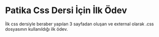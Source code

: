 # Patika Css Dersi İçin İlk Ödev

İlk css dersiyle beraber yapılan 3 sayfadan oluşan ve external olarak .css dosyasının kullanıldığı ilk ödev.